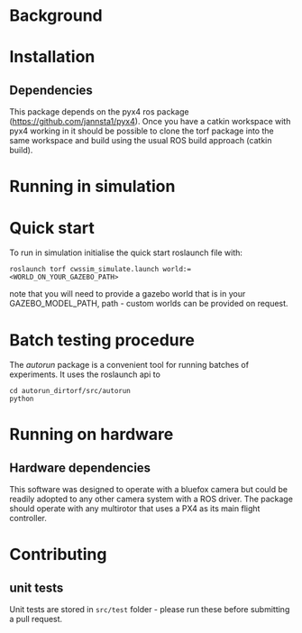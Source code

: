# Background

# Installation
## Dependencies
This package depends on the pyx4 ros package (https://github.com/jannsta1/pyx4). Once you have a catkin workspace with 
pyx4 working in it should be possible to clone the torf package into the same workspace and build using the usual ROS 
build approach (catkin build).  

# Running in simulation
# Quick start
To run in simulation initialise the quick start roslaunch file with: 

```
roslaunch torf cwssim_simulate.launch world:=<WORLD_ON_YOUR_GAZEBO_PATH>
```

note that you will need to provide a gazebo world that is in your GAZEBO_MODEL_PATH, path - custom worlds can be provided on request.

# Batch testing procedure

The *autorun* package is a convenient tool for running batches of experiments. It uses the roslaunch api to  

```
cd autorun_dirtorf/src/autorun
python 
```


# Running on hardware
## Hardware dependencies
This software was designed to operate with a bluefox camera but could be readily adopted to any other camera system with 
a ROS driver. The package should operate with any multirotor that uses a PX4 as its main flight controller.

# Contributing
## unit tests 
Unit tests are stored in ```src/test``` folder - please run these before submitting a pull request. 